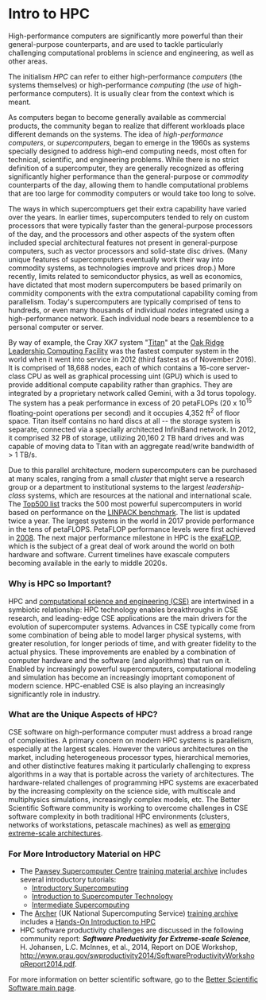 # Intro to HPC

High-performance computers are significantly more powerful than their general-purpose counterparts, and are used to tackle particularly challenging computational problems in science and engineering, as well as other areas. 

The initialism *HPC* can refer to either high-performance *computers* (the systems themselves) or high-performance *computing* (the *use* of high-performance computers).  It is usually clear from the context which is meant.

As computers began to become generally available as commercial products, the community began to realize that different workloads place different demands on the systems.  The idea of *high-performance computers*, or *supercomputers*, began to emerge in the 1960s as systems specially designed to address high-end computing needs, most often for technical, scientific, and engineering problems.  While there is no strict definition of a supercomputer, they are generally recognized as offering significantly higher performance than the general-purpose or *commodity* counterparts of the day, allowing them to handle computational problems that are too large for commodity computers or would take too long to solve.

The ways in which supercomptuers get their extra capability have varied over the years.  In earlier times, supercomputers tended to rely on custom processors that were typically faster than the general-purpose processors of the day, and the processors and other aspects of the system often included special architectural features not present in general-purpose computers, such as vector processors and solid-state disc drives. (Many unique features of supercomputers eventually work their way into commodity systems, as technologies improve and prices drop.) More recently, limits related to semiconductor physics, as well as economics, have dictated that most modern supercomputers be based primarily on commidity components with the extra computational capability coming from parallelism.  Today's supercomputers are typically comprised of tens to hundreds, or even many thousands of individual *nodes* integrated using a high-performance network.  Each individual node bears a resemblence to a personal computer or server.  

By way of example, the Cray XK7 system "[Titan](https://www.olcf.ornl.gov/computing-resources/titan-cray-xk7/)" at the [Oak Ridge Leadership Computing Facility](https://www.olcf.ornl.gov/) was the fastest computer system in the world when it went into service in 2012 (third fastest as of November 2016).  It is comprised of 18,688 nodes, each of which contains a 16-core server-class CPU as well as graphical processing uint (GPU) which is used to provide additional compute capability rather than graphics.  They are integrated by a proprietary network called Gemini, with a 3d torus topology.  The system has a peak performance in excess of 20 petaFLOPs (20 x 10<sup>15</sup> floating-point operations per second) and it occupies 4,352 ft<sup>2</sup> of floor space.  Titan itself contains no hard discs at all -- the storage system is separate, connected via a specially architected InfiniBand network. In 2012, it comprised 32 PB of storage, utilizing 20,160 2 TB hard drives and was capable of moving data to Titan with an aggregate read/write bandwidth of > 1 TB/s.

Due to this parallel architecture, modern supercomputers can be purchased at many scales, ranging from a small *cluster* that might serve a research group or a department to institutional systems to the largest *leadership-class* systems, which are resources at the national and international scale.  The [Top500 list](https://www.top500.org/) tracks the 500 most powerful supercomputers in world based on performance on the [LINPACK benchmark](https://www.top500.org/project/linpack/).  The list is updated twice a year. The largest systems in the world in 2017 provide performance in the tens of petaFLOPS.  PetaFLOP performance levels were first achieved in [2008](https://www.top500.org/lists/2008/06/).  The next major performance milestone in HPC is the [exaFLOP](Communities/ExascaleComputing.md), which is the subject of a great deal of work around the world on both hardware and software.  Current timelines have exascale computers becoming available in the early to middle 2020s.

### Why is HPC so Important?

HPC and [computational science and engineering (CSE)](IntroToCSE.md) are intertwined in a symbiotic relationship: HPC technology enables breakthroughs in CSE research, and leading-edge CSE applications are the main drivers for the evolution of supercomputer systems.  Advances in CSE typically come from some combination of being able to model larger physical systems, with greater resolution, for longer periods of time, and with greater fidelity to the actual physics.  These improvements are enabled by a combination of computer hardware and the software (and algorithms) that run on it.  Enabled by increasingly powerful supercomputers, computational modeling and simulation has become an increasingly imoprtant comoponent of modern science. HPC-enabled CSE is also playing an increasingly significantly role in industry.

### What are the Unique Aspects of HPC?

CSE software on high-performance computer must address a broad range of complexities.  A primary concern on modern HPC systems is parallelism, especially at the largest scales.  However the various architectures on the market, including heterogeneous processor types, hierarchical memories, and other distinctive features making it particularly challenging to express algorithms in a way that is portable across the variety of architectures.  The hardware-related challenges of programming HPC systems are exacerbated by the increasing complexity on the science side, with multiscale and multiphysics simulations, increasingly complex models, etc. The Better Scientific Software community is working to overcome challenges in CSE software complexity in both traditional HPC environments (clusters, networks of workstations, petascale machines) as well as [emerging extreme-scale architectures](Communities/ExascaleComputing.md).

### For More Introductory Material on HPC
- The [Pawsey Supercomputer Centre](https://www.pawsey.org.au/) [training material archive](https://support.pawsey.org.au/documentation/display/US/Training+Material) includes several introductory tutorials:
  - [Introductory Supercomputing](https://support.pawsey.org.au/documentation/download/attachments/2162899/Introductory%20Supercomputing.pdf?api=v2)
  - [Introduction to Supercomputer Technology](https://support.pawsey.org.au/documentation/download/attachments/2162899/Introduction%20to%20Supercomputer%20Technology.pdf?api=v2)
  - [Intermediate Supercomputing](https://support.pawsey.org.au/documentation/download/attachments/2162899/Intermediate%20Supercomputing.pptx?api=v2)
- The [Archer](http://www.archer.ac.uk/) (UK National Supercomputing Service) [training archive](http://www.archer.ac.uk/training/past_courses.php) includes a [Hands-On Introduction to HPC](http://www.archer.ac.uk/training/course-material/2016/11/intro_newcastle/index.php)
- HPC software productivity challenges are discussed in the following community report: _**Software Productivity for Extreme-scale Science**_, H. Johansen, L.C. McInnes, et al., 2014, Report on DOE Workshop, http://www.orau.gov/swproductivity2014/SoftwareProductivityWorkshopReport2014.pdf.

<!---  Currently we're not attributing the Intro articles
#### Contributed by [Lois Curfman McInnes](https://github.com/curfman), [David E. Bernholdt](https://github.com/bernhold), [Suzanne Parete-Koon](https://github.com/), and [Rebecca Hartman-Baker](https://github.com/)
--->

For more information on better scientific software, go to the [Better Scientific Software main page](http://betterscientificsoftware.info).

<!---
BSSw Site: Get Oriented: About HPC
--->

